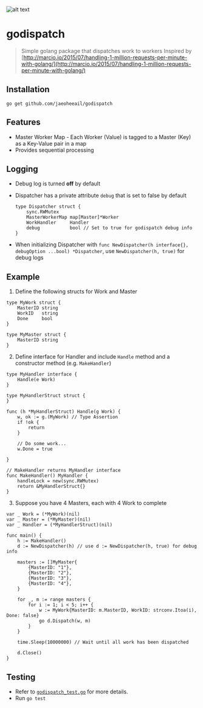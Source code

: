 ![alt text](https://img.shields.io/badge/coverage-100%25-brightgreen.svg)

# godispatch
> Simple golang package that dispatches work to workers 
> Inspired by [http://marcio.io/2015/07/handling-1-million-requests-per-minute-with-golang/](http://marcio.io/2015/07/handling-1-million-requests-per-minute-with-golang/)

## Installation
`go get github.com/jaeoheeail/godispatch`

## Features
* Master Worker Map - Each Worker (Value) is tagged to a Master (Key) as a Key-Value pair in a map
* Provides sequential processing 

## Logging
* Debug log is turned **off** by default
* Dispatcher has a private attribute `debug` that is set to false by default
	```
	type Dispatcher struct {
		sync.RWMutex
		MasterWorkerMap map[Master]*Worker
		WorkHandler     Handler
		debug           bool // Set to true for godispatch debug info
	}
	```

* When initializing Dispatcher with `func NewDispatcher(h interface{}, debugOption ...bool) *Dispatcher`, use `NewDispatcher(h, true)` for debug logs
		

## Example

1. Define the following structs for Work and Master
```
type MyWork struct {
	MasterID string
	WorkID   string
	Done     bool
}

type MyMaster struct {
	MasterID string
}
```

2. Define interface for Handler and include `Handle` method and a constructor method (e.g. `MakeHandler`)

```
type MyHandler interface {
	Handle(e Work)
}

type MyHandlerStruct struct {
}

func (h *MyHandlerStruct) Handle(g Work) {
	w, ok := g.(MyWork) // Type Assertion
	if !ok {
		return
	}

	// Do some work...
	w.Done = true

}

// MakeHandler returns MyHandler interface
func MakeHandler() MyHandler {
	handleLock = new(sync.RWMutex)
	return &MyHandlerStruct{}
}
```

3. Suppose you have 4 Masters, each with 4 Work to complete
```
var _ Work = (*MyWork)(nil)
var _ Master = (*MyMaster)(nil)
var _ Handler = (*MyHandlerStruct)(nil)

func main() {
	h := MakeHandler()
	d := NewDispatcher(h) // use d := NewDispatcher(h, true) for debug info

	masters := []MyMaster{
		{MasterID: "1"},
		{MasterID: "2"},
		{MasterID: "3"},
		{MasterID: "4"},
	}

	for _, m := range masters {
		for i := 1; i < 5; i++ {
			w := MyWork{MasterID: m.MasterID, WorkID: strconv.Itoa(i), Done: false}
			go d.Dispatch(w, m)
		}
	}

	time.Sleep(10000000) // Wait until all work has been dispatched

	d.Close()
}
```

## Testing
* Refer to [`godispatch_test.go`](https://github.com/jaeoheeail/godispatch/blob/master/godispatch_test.go) for more details.
* Run `go test`